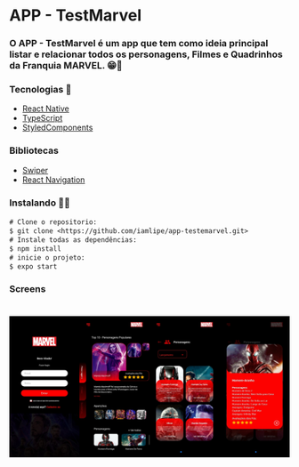 # APP - TestMarvel

### O APP - TestMarvel é um app que tem como ideia principal listar e relacionar todos os personagens, Filmes e Quadrinhos da Franquia MARVEL. 😁💖

### Tecnologias 🚀
- [React Native](https://reactnative.dev/)
- [TypeScript](https://www.typescriptlang.org/)
- [StyledComponents](https://styled-components.com/docs/api)
 
### Bibliotecas
- [Swiper](https://github.com/leecade/react-native-swiper)
- [React Navigation](https://reactnavigation.org/)

### Instalando 👩‍💻
```terminal
# Clone o repositorio:
$ git clone <https://github.com/iamlipe/app-testemarvel.git>
# Instale todas as dependências:
$ npm install
# inicie o projeto:
$ expo start
```

### Screens 
<h1 align="center">
  <img src="./assets/screens.png" alt="screens" />
</h1>
